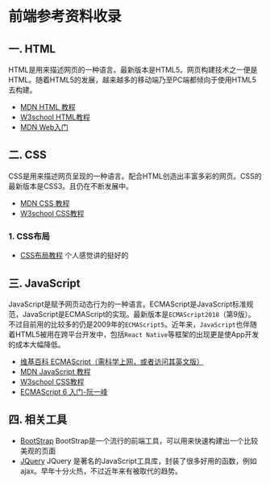 # 前端参考资料收录

## 一. HTML
HTML是用来描述网页的一种语言。最新版本是HTML5。网页构建技术之一便是HTML。随着HTML5的发展，越来越多的移动端乃至PC端都倾向于使用HTML5去构建。

- [MDN HTML 教程](https://developer.mozilla.org/zh-CN/docs/Learn/HTML/Introduction_to_HTML)
- [W3school HTML教程](http://www.w3school.com.cn/html/index.asp)
- [MDN Web入门](https://developer.mozilla.org/zh-CN/docs/Learn)
  
## 二. CSS
CSS是用来描述网页呈现的一种语言。配合HTML创造出丰富多彩的网页。CSS的最新版本是CSS3。且仍在不断发展中。

- [MDN CSS 教程](https://developer.mozilla.org/zh-CN/docs/Web/CSS)
- [W3school CSS教程](http://www.w3school.com.cn/css/index.asp)

### 1. CSS布局
- [CSS布局教程](http://zh.learnlayout.com/position-example.html) 个人感觉讲的挺好的

## 三. JavaScript
JavaScript是赋予网页动态行为的一种语言。ECMAScript是JavaScript标准规范，JavaScript是ECMAScript的实现。最新版本是`ECMAScript2018`（第9版）。不过目前用的比较多的仍是2009年的`ECMAScript5`。近年来，`JavaScript`也伴随着HTML5被用在跨平台开发中，包括`React Native`等框架的出现更是使App开发的成本大幅降低。
- [维基百科 ECMAScript（需科学上网，或者访问其英文版）](https://zh.wikipedia.org/wiki/ECMAScript#%E5%8E%86%E5%8F%B2)
- [MDN JavaScript 教程](https://developer.mozilla.org/zh-CN/docs/Web/JavaScript)
- [W3school CSS教程](http://www.w3school.com.cn/js/index.asp)
- [ECMAScript 6 入门-阮一峰](http://es6.ruanyifeng.com/)

## 四. 相关工具
- [BootStrap](https://getbootstrap.com/) BootStrap是一个流行的前端工具，可以用来快速构建出一个比较美观的页面
- [JQuery](http://www.w3school.com.cn/jquery/index.asp) JQuery 是著名的JavaScript工具库，封装了很多好用的函数，例如ajax。早年十分火热，不过近年来有被取代的趋势。
